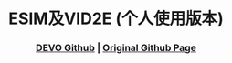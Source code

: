 [comment]: <> (# DEVO)

<!-- PROJECT LOGO -->

<p align="center">

  <h1 align="center"> ESIM及VID2E (个人使用版本)
  </h1>

[comment]: <> (  <h2 align="center">PAPER</h2>)
  <h3 align="center">
  <a href="https://github.com/KwanWaiPang/DEVO_comment">DEVO Github</a> 
  | <a href="https://github.com/uzh-rpg/rpg_vid2e">Original Github Page</a>
  </h3>
  <div align="center"></div>

<br>
